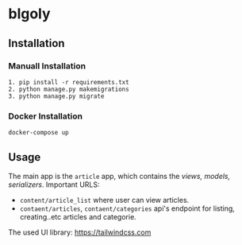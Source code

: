 # blgoly

## Installation 

### Manuall Installation 

```
1. pip install -r requirements.txt
2. python manage.py makemigrations
3. python manage.py migrate

```

### Docker Installation

`docker-compose up`


## Usage

The main app is the `article` app, which contains the *views, models, serializers*. Important URLS:

* `content/article_list` where user can view articles.
* `contaent/articles`, `contaent/categories` api's endpoint for listing, creating..etc articles and categorie.  




The used UI library: https://tailwindcss.com
